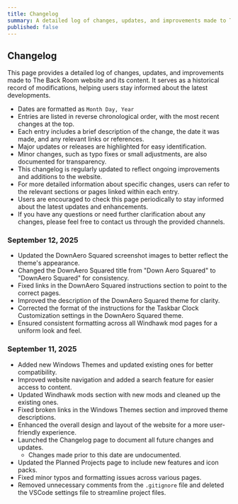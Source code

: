 ```yaml
---
title: Changelog
summary: A detailed log of changes, updates, and improvements made to The Back Room website and its content.
published: false
---
```


## Changelog
This page provides a detailed log of changes, updates, and improvements made to The Back Room website and its content. It serves as a historical record of modifications, helping users stay informed about the latest developments.

- Dates are formatted as `Month Day, Year`
- Entries are listed in reverse chronological order, with the most recent changes at the top.
- Each entry includes a brief description of the change, the date it was made, and any relevant links or references.
- Major updates or releases are highlighted for easy identification.
- Minor changes, such as typo fixes or small adjustments, are also documented for transparency.
- This changelog is regularly updated to reflect ongoing improvements and additions to the website.
- For more detailed information about specific changes, users can refer to the relevant sections or pages linked within each entry.
- Users are encouraged to check this page periodically to stay informed about the latest updates and enhancements.
- If you have any questions or need further clarification about any changes, please feel free to contact us through the provided channels.

### September 12, 2025

- Updated the DownAero Squared screenshot images to better reflect the theme's appearance.
- Changed the DownAero Squared title from "Down Aero Squared" to "DownAero Squared" for consistency.
- Fixed links in the DownAero Squared instructions section to point to the correct pages.
- Improved the description of the DownAero Squared theme for clarity.
- Corrected the format of the instructions for the Taskbar Clock Customization settings in the DownAero Squared theme.
- Ensured consistent formatting across all Windhawk mod pages for a uniform look and feel.

### September 11, 2025

- Added new Windows Themes and updated existing ones for better compatibility.
- Improved website navigation and added a search feature for easier access to content.
- Updated Windhawk mods section with new mods and cleaned up the existing ones.
- Fixed broken links in the Windows Themes section and improved theme descriptions.
- Enhanced the overall design and layout of the website for a more user-friendly experience.
- Launched the Changelog page to document all future changes and updates.
    - Changes made prior to this date are undocumented.
- Updated the Planned Projects page to include new features and icon packs.
- Fixed minor typos and formatting issues across various pages.
- Removed unnecessary comments from the `.gitignore` file and deleted the VSCode settings file to streamline project files.